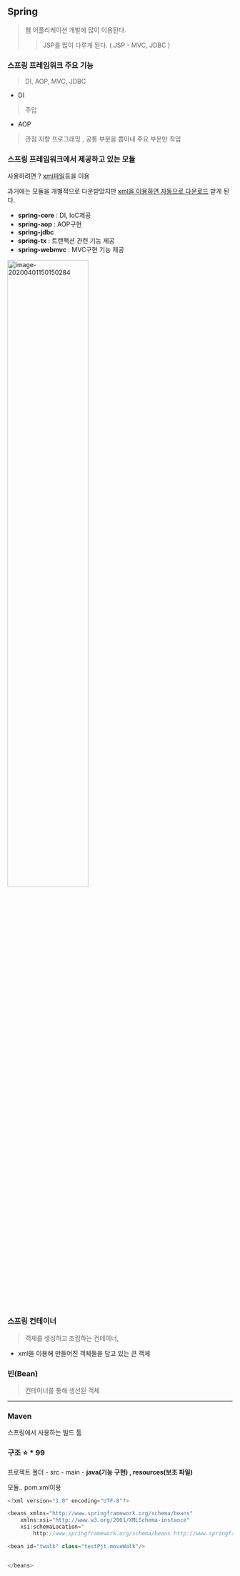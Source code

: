 ## Spring

> 웹 어플리케이션 개발에 많이 이용된다.
>
> > JSP를 많이 다루게 된다. ( JSP - MVC, JDBC )



### 스프링 프레임워크 주요 기능

> DI, AOP, MVC, JDBC

- DI 

> 주입

- AOP 

> 관점 지향 프로그래밍 , 공통 부분을 뽑아내 주요 부분만 작업



### 스프링 프레임워크에서 제공하고 있는 모듈

사용하려면 ? <u>xml파일</u>등을 이용

과거에는 모듈을 개별적으로 다운받았지만 <u>xml을 이용하면 자동으로 다운로드</u> 받게 된다.

- **spring-core** : DI, IoC제공
- **spring-aop** : AOP구현
- **spring-jdbc**
- **spring-tx** : 트랜잭션 관련 기능 제공
- **spring-webmvc** : MVC구현 기능 제공





<img src="/Users/hxmkim/Library/Application Support/typora-user-images/image-20200401150150284.png" alt="image-20200401150150284" width="60%" />

### 스프링 컨테이너

> 객체를 생성하고 조립하는 컨테이너,

- xml을 이용해 만들어진 객체들을 담고 있는 큰 객체

### 빈(Bean)

> 컨테이너를 통해 생선된 객체



---

### Maven 

스프링에서 사용하는 빌드 툴



### 구조 :star: * 99 

프로젝트 폴더 - src - main - **java(기능 구현) , resources(보조 파일)**



모듈.. pom.xml이용 

```java
<?xml version="1.0" encoding="UTF-8"?>

<beans xmlns="http://www.springframework.org/schema/beans"
    xmlns:xsi="http://www.w3.org/2001/XMLSchema-instance"
    xsi:schemaLocation="
        http://www.springframework.org/schema/beans http://www.springframework.org/schema/beans/spring-beans.xsd">

<bean id="twalk" class="testPjt.moveWalk"/>


</beans>
```









